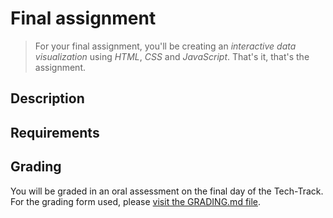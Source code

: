 # Final assignment

> For your final assignment, you'll be creating an *interactive data visualization* using *HTML*, *CSS* and *JavaScript*. That's it, that's the assignment.

## Description



## Requirements

## Grading

You will be graded in an oral assessment on the final day of the Tech-Track. For the grading form used, please [visit the GRADING.md file](./GRADING.md).